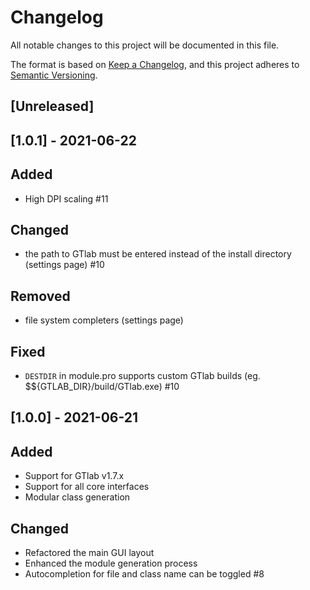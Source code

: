 # Changelog
All notable changes to this project will be documented in this file.

The format is based on [Keep a Changelog](https://keepachangelog.com/en/1.0.0/),
and this project adheres to [Semantic Versioning](https://semver.org/spec/v2.0.0.html).

## [Unreleased]

## [1.0.1] - 2021-06-22
## Added
- High DPI scaling #11

## Changed
- the path to GTlab must be entered instead of the install directory (settings page) #10

## Removed
- file system completers (settings page)

## Fixed
- `DESTDIR` in module.pro supports custom GTlab builds (eg. $${GTLAB_DIR}/build/GTlab.exe) #10

## [1.0.0] - 2021-06-21
## Added
- Support for GTlab v1.7.x
- Support for all core interfaces
- Modular class generation

## Changed
- Refactored the main GUI layout
- Enhanced the module generation process
- Autocompletion for file and class name can be toggled #8
